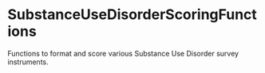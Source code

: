 # SubstanceUseDisorderScoringFunctions
 Functions to format and score various Substance Use Disorder survey instruments.
